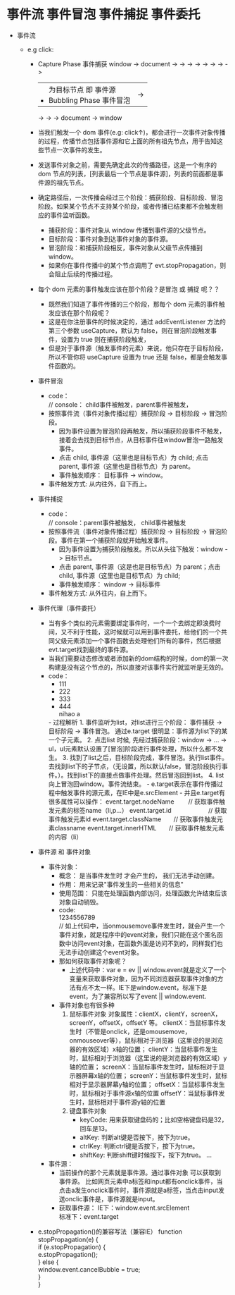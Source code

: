 <!--
 * @Author: ly
 * @Date: 2019-12-26 15:50:28
 * @LastEditTime : 2019-12-30 17:39:12
 * @LastEditors  : Please set LastEditors
 * @Description: In User Settings Edit
 * @FilePath: \beixiang_ly\ly_restart\9_ms\3.md
 -->

# 事件流 事件冒泡 事件捕捉 事件委托

- 事件流
    * e.g click:
        * Capture Phase 事件捕获
        window -> document -> <html> -> <body> -> <table> -> <tbody> -> <tr> -> <td>
        * <td> 为目标节点 即 事件源
        * Bubbling Phase 事件冒泡
        <td> -> <tr> -> <tbody> -> <table> -> <body> -> <html> -> document -> window
    * 当我们触发一个 dom 事件(e.g: click↑)，都会进行一次事件对象传播的过程，传播节点包括事件源和它上面的所有祖先节点，用于告知这些节点一次事件的发生。
    * 发送事件对象之前，需要先确定此次的传播路径，这是一个有序的 dom 节点的列表，[列表最后一个节点是事件源]，列表的前面都是事件源的祖先节点。
    * 确定路径后，一次传播会经过三个阶段：捕获阶段、目标阶段、冒泡阶段。如果某个节点不支持某个阶段，或者传播已结束都不会触发相应的事件监听函数。
        - 捕获阶段：事件对象从 window 传播到事件源的父级节点。
        - 目标阶段：事件对象到达事件对象的事件源。
        - 冒泡阶段：和捕获阶段相反，事件对象从父级节点传播到 window。
        - 如果你在事件传播中的某个节点调用了 evt.stopPropagation，则会阻止后续的传播过程。

    *  每个 dom 元素的事件触发应该在那个阶段？是冒泡 或 捕捉 呢？？
        * 既然我们知道了事件传播的三个阶段，那每个 dom 元素的事件触发应该在那个阶段呢？
        * 这是在你注册事件的时候决定的，通过 addEventListener 方法的第三个参数 useCapture，默认为 false，则在冒泡阶段触发事件，设置为 true 则在捕获阶段触发，
        * 但是对于事件源（触发事件的元素）来说，他只存在于目标阶段，所以不管你将 useCapture 设置为 true 还是 false，都是会触发事件函数的。

- 事件冒泡
    * code：
        <div id="parent">
            <div id="child" class="child"></div>
        </div>
        <script>
            const parent = document.querySelector('#parent');
            const child = document.querySelector('#child');
            parent.addEventListener('click', function (e) {
                console.log('parent事件被触发，', this.id)
            }, false)  //设置【冒泡】阶段再进行事件处理 
            child.addEventListener('click', function (e) {
                console.log('child事件被触发，', this.id)
            }) //不设置，默认false，即设置冒泡阶段再进行事件处理
        </script>
        // console： child事件被触发，parent事件被触发，
    * 按照事件流（事件对象传播过程）捕获阶段 -> 目标阶段 -> 冒泡阶段。
        - 因为事件设置为冒泡阶段再触发，所以捕获阶段事件不触发，接着会去找到目标节点，从目标事件往window冒泡一路触发事件。
        - 点击 child, 事件源（这里也是目标节点）为 child; 点击 parent, 事件源（这里也是目标节点）为 parent。
        - 事件触发顺序： 目标事件 ->  window。
    * 事件触发方式: 从内往外，自下而上。

- 事件捕捉
    * code： 
        <div id="parent">
            <div id="child" class="child"></div>
        </div>
        <script>
            const parent = document.querySelector('#parent');
            const child = document.querySelector('#child');
            parent.addEventListener('click', function (e) {
                console.log('parent事件被触发，', this.id)
            }, true)  //设置【捕捉】阶段再进行事件处理 
            child.addEventListener('click', function (e) {
                console.log('child事件被触发，', this.id)
            }) 
        </script>
        // console：parent事件被触发， child事件被触发
    * 按照事件流（事件对象传播过程）捕获阶段 -> 目标阶段 -> 冒泡阶段。事件在第一个捕获阶段就开始触发事件。
        - 因为事件设置为捕获阶段触发。所以从头往下触发：window -> 目标节点。
        - 点击 parent, 事件源（这是也是目标节点）为 parent；点击 child, 事件源（这里也是目标节点）为 child; 
        - 事件触发顺序： window -> 目标事件
    * 事件触发方式: 从外往内，自上而下。

- 事件代理（事件委托）
    * 当有多个类似的元素需要绑定事件时，一个一个去绑定即浪费时间，又不利于性能，这时候就可以用到事件委托，给他们的一个共同父级元素添加一个事件函数去处理他们所有的事件，然后根据evt.target找到最终的事件源。
    * 当我们需要动态修改或者添加新的dom结构的时候，dom的第一次构建是没有这个节点的，所以直接对该事件实行就监听是无效的。
    * code： 
        <ul id="list">
            <li>111</li>
            <li>222</li>
            <li>333</li>
            <li>444</li>
            <span>nihao a </span>
        </ul>
        <script type="text/javascript">
            document.getElementById('list').addEventListener('click', function (e) {
                e.target.innerHTML = "被点击"; //点击那个 那个文案变成被点击 未指定标签
            });
        </script>
        - 过程解析
            1. 事件监听为list，对list进行三个阶段： 事件捕获 -> 目标阶段 -> 事件冒泡。 通过e.target 很明显：事件源为list下的某一个子元素。
            2. 点击list 时候, 先经过捕获阶段：window -> ... -> ul，ul元素默认设置了[冒泡]阶段进行事件处理，所以什么都不发生。
            3. 找到了list之后，目标阶段完成，事件冒泡。执行list事件。去找到list下的子节点，（无设置，所以默认false，冒泡阶段执行事件。）。找到list下的直接点做事件处理。然后冒泡回到list。
            4. list 向上冒泡回window。事件流结束。
        - e.target表示在事件传播过程中触发事件的源元素，在IE中是e.srcElement
        - 并且e.target有很多属性可以操作： 
            event.target.nodeName 　　// 获取事件触发元素的标签name（li,p…）
            event.target.id　　　　　　// 获取事件触发元素id
            event.target.className　　// 获取事件触发元素classname
            event.target.innerHTML　　// 获取事件触发元素的内容（li）

- 事件源 和 事件对象
    * 事件对象：
        - 概念： 是当事件发生时 才会产生的， 我们无法手动创建。
        - 作用： 用来记录"事件发生的一些相关的信息"
        - 使用范围： 只能在处理函数内部访问，处理函数允许结束后该对象自动销毁。
        * code:
            <div id="div">1234556789</div>
            <script>
                document.onmousemove = function (ev) {
                    var e = ev || window.event;
                    var div = document.getElementById('div');
                    div.innerHTML = "clientX:" + e.clientX;
                }
            </script>
            // 如上代码中，当onmousemove事件发生时，就会产生一个事件对象，就是程序中的event对象，我们只能在这个匿名函数中访问event对象，在函数外面是访问不到的，同样我们也无法手动创建这个event对象。
        - 那如何获取事件对象呢？
            * 上述代码中：var e = ev || window.event就是定义了一个变量来获取事件对象，因为不同浏览器获取事件对象的方法有点不太一样。IE下是window.event，标准下是event，为了兼容所以写了event || window.event.
        - 事件对象也有很多种
            1. 鼠标事件对象
                对象属性：clientX，clientY，screenX，screenY，offsetX，offsetY 等。
                clientX：当鼠标事件发生时（不管是onclick，还是omousemove，onmouseover等），鼠标相对于浏览器（这里说的是浏览器的有效区域）x轴的位置；
                clientY：当鼠标事件发生时，鼠标相对于浏览器（这里说的是浏览器的有效区域）y轴的位置；
                screenX：当鼠标事件发生时，鼠标相对于显示器屏幕x轴的位置；
                screenY：当鼠标事件发生时，鼠标相对于显示器屏幕y轴的位置；
                offsetX：当鼠标事件发生时，鼠标相对于事件源x轴的位置
                offsetY：当鼠标事件发生时，鼠标相对于事件源y轴的位置
            2. 键盘事件对象
                - keyCode: 用来获取键盘码的；比如空格键盘码是32，回车是13。
                - altKey: 判断alt键是否按下，按下为true。
                - ctrlKey: 判断ctrl键是否按下，按下为true。
                - shiftKey: 判断shift键时候按下，按下为true。
            ...
    * 事件源： 
        - 当前操作的那个元素就是事件源。通过事件对象 可以获取到 事件源。
        比如网页元素中a标签和input都有onclick事件，当点击a发生onclick事件时，事件源就是a标签，当点击input发送onclic事件是，事件源就是input。
        - 获取事件源： 
            IE下：window.event.srcElement  
            标准下：event.target

- e.stopPropagation()的兼容写法（兼容IE）
    function stopPropagation(e) {  
        if (e.stopPropagation) {  
            e.stopPropagation();  
        } else {  
            window.event.cancelBubble = true;  
        }  
    }  
